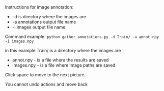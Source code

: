 Instructions for image annotation:

* -d is directory where the images are
* -a annotations output file name
* -i images output file name

Command example:
`python gather_annotations.py -d Train/ -a annot.npy -i images.npy`

in this example Train/ is a directory where the images are
  - annot.npy - is a file where the results are saved
  - images.npy - is a file where image paths are saved 

Click space to move to the next picture.

You cannot undo actions and move back


